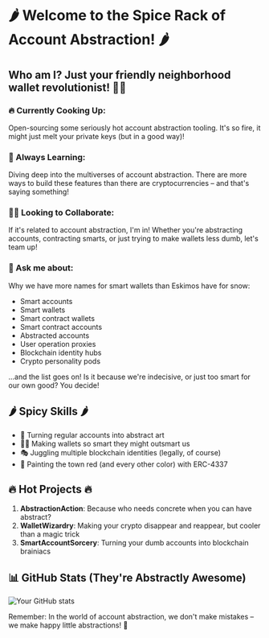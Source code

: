 # 🌶️ Welcome to the Spice Rack of Account Abstraction! 🌶️

## Who am I? Just your friendly neighborhood wallet revolutionist! 🦸‍♂️

### 🔥 Currently Cooking Up:
Open-sourcing some seriously hot account abstraction tooling. It's so fire, it might just melt your private keys (but in a good way)!

### 🧠 Always Learning:
Diving deep into the multiverses of account abstraction. There are more ways to build these features than there are cryptocurrencies – and that's saying something!

### 👯‍♂️ Looking to Collaborate:
If it's related to account abstraction, I'm in! Whether you're abstracting accounts, contracting smarts, or just trying to make wallets less dumb, let's team up!

### 💬 Ask me about:
Why we have more names for smart wallets than Eskimos have for snow:
- Smart accounts
- Smart wallets
- Smart contract wallets
- Smart contract accounts
- Abstracted accounts
- User operation proxies
- Blockchain identity hubs
- Crypto personality pods

...and the list goes on! Is it because we're indecisive, or just too smart for our own good? You decide!

## 🌶️ Spicy Skills 🌶️
- 🔐 Turning regular accounts into abstract art
- 🧙‍♂️ Making wallets so smart they might outsmart us
- 🎭 Juggling multiple blockchain identities (legally, of course)
- 🌈 Painting the town red (and every other color) with ERC-4337

## 🔥 Hot Projects 🔥
1. **AbstractionAction**: Because who needs concrete when you can have abstract?
2. **WalletWizardry**: Making your crypto disappear and reappear, but cooler than a magic trick
3. **SmartAccountSorcery**: Turning your dumb accounts into blockchain brainiacs

## 📊 GitHub Stats (They're Abstractly Awesome)
![Your GitHub stats](https://github-readme-stats.vercel.app/api?username=cryptoB0T&show_icons=true&theme=radical)

Remember: In the world of account abstraction, we don't make mistakes – we make happy little abstractions! 🎨
